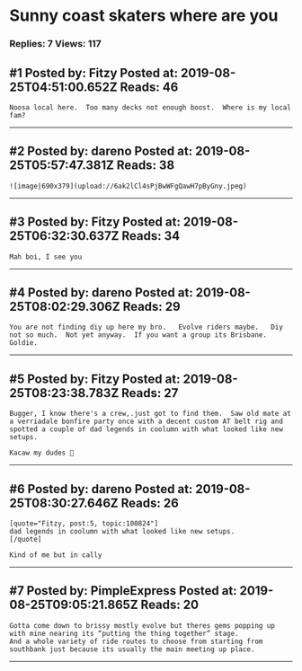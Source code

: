 # Sunny coast skaters where are you

### Replies: 7 Views: 117

## \#1 Posted by: Fitzy Posted at: 2019-08-25T04:51:00.652Z Reads: 46

```
Noosa local here.  Too many decks not enough boost.  Where is my local fam?
```

---
## \#2 Posted by: dareno Posted at: 2019-08-25T05:57:47.381Z Reads: 38

```
![image|690x379](upload://6ak2lCl4sPjBwWFgQawH7pByGny.jpeg)
```

---
## \#3 Posted by: Fitzy Posted at: 2019-08-25T06:32:30.637Z Reads: 34

```
Mah boi, I see you
```

---
## \#4 Posted by: dareno Posted at: 2019-08-25T08:02:29.306Z Reads: 29

```
You are not finding diy up here my bro.   Evolve riders maybe.   Diy not so much.  Not yet anyway.  If you want a group its Brisbane.  Goldie.
```

---
## \#5 Posted by: Fitzy Posted at: 2019-08-25T08:23:38.783Z Reads: 27

```
Bugger, I know there's a crew,.just got to find them.  Saw old mate at a verriadale bonfire party once with a decent custom AT belt rig and spotted a couple of dad legends in coolumn with what looked like new setups. 

Kacaw my dudes 🤣
```

---
## \#6 Posted by: dareno Posted at: 2019-08-25T08:30:27.646Z Reads: 26

```
[quote="Fitzy, post:5, topic:100824"]
dad legends in coolumn with what looked like new setups.
[/quote]

Kind of me but in cally
```

---
## \#7 Posted by: PimpleExpress Posted at: 2019-08-25T09:05:21.865Z Reads: 20

```
Gotta come down to brissy mostly evolve but theres gems popping up with mine nearing its “putting the thing together” stage.
And a whole variety of ride routes to choose from starting from southbank just because its usually the main meeting up place.
```

---
